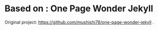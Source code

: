 # Based on : One Page Wonder Jekyll

Original project: https://github.com/mushishi78/one-page-wonder-jekyll .
